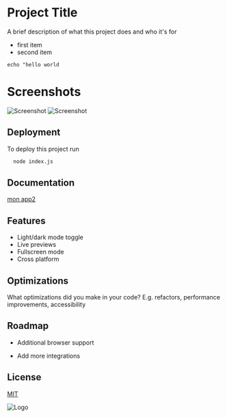 
# Project Title

A brief description of what this project does and who it's for

- first item
- second item

```echo "hello world```


# Screenshots

![Screenshot](./assets/data/screenshot_desktop.png)
![Screenshot](./assets/data/screenshot_mobile.png)


## Deployment

To deploy this project run

```bash
  node index.js
```


## Documentation

[mon app2](https://github.com/JulienTouchard/app2)


## Features

- Light/dark mode toggle
- Live previews
- Fullscreen mode
- Cross platform


## Optimizations

What optimizations did you make in your code? E.g. refactors, performance improvements, accessibility


## Roadmap

- Additional browser support

- Add more integrations


## License

[MIT](https://choosealicense.com/licenses/mit/)


![Logo](https://dev-to-uploads.s3.amazonaws.com/uploads/articles/th5xamgrr6se0x5ro4g6.png)

